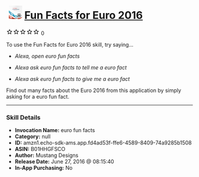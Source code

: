 # &nbsp;<img src="skill_icon" alt="Fun Facts for Euro 2016 icon" width="36"> [Fun Facts for Euro 2016](http://alexa.amazon.com/#skills/amzn1.echo-sdk-ams.app.fd4ad53f-ffe6-4589-8409-74a9285b1508)
![0 stars](../../images/ic_star_border_black_18dp_1x.png)![0 stars](../../images/ic_star_border_black_18dp_1x.png)![0 stars](../../images/ic_star_border_black_18dp_1x.png)![0 stars](../../images/ic_star_border_black_18dp_1x.png)![0 stars](../../images/ic_star_border_black_18dp_1x.png) 0

To use the Fun Facts for Euro 2016 skill, try saying...

* *Alexa, open euro fun facts*

* *Alexa ask euro fun facts to tell me a euro fact*

* *Alexa ask euro fun facts to give me a euro fact*

Find out many facts about  the Euro 2016 from this application by simply asking for a euro fun fact.

***

### Skill Details

* **Invocation Name:** euro fun facts
* **Category:** null
* **ID:** amzn1.echo-sdk-ams.app.fd4ad53f-ffe6-4589-8409-74a9285b1508
* **ASIN:** B01HHGFSCO
* **Author:** Mustang Designs
* **Release Date:** June 27, 2016 @ 08:15:40
* **In-App Purchasing:** No

